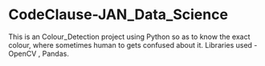 # CodeClause-JAN_Data_Science
This is an Colour_Detection project using Python so as to know the exact colour, where sometimes human to gets confused about it.   Libraries used - OpenCV , Pandas.
